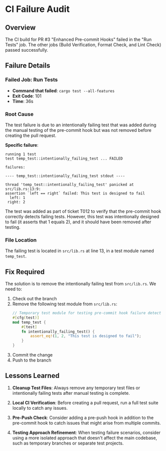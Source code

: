 # CI Failure Audit

## Overview
The CI build for PR #3 "Enhanced Pre-commit Hooks" failed in the "Run Tests" job. The other jobs (Build Verification, Format Check, and Lint Check) passed successfully.

## Failure Details

### Failed Job: Run Tests
- **Command that failed**: `cargo test --all-features`
- **Exit Code**: 101
- **Time**: 36s

### Root Cause
The test failure is due to an intentionally failing test that was added during the manual testing of the pre-commit hook but was not removed before creating the pull request.

**Specific failure**:
```
running 1 test
test temp_test::intentionally_failing_test ... FAILED

failures:

---- temp_test::intentionally_failing_test stdout ----

thread 'temp_test::intentionally_failing_test' panicked at src/lib.rs:13:9:
assertion `left == right` failed: This test is designed to fail
  left: 1
 right: 2
```

The test was added as part of ticket T012 to verify that the pre-commit hook correctly detects failing tests. However, this test was intentionally designed to fail (it asserts that 1 equals 2), and it should have been removed after testing.

### File Location
The failing test is located in `src/lib.rs` at line 13, in a test module named `temp_test`.

## Fix Required
The solution is to remove the intentionally failing test from `src/lib.rs`. We need to:

1. Check out the branch
2. Remove the following test module from `src/lib.rs`:
   ```rust
   // Temporary test module for testing pre-commit hook failure detection
   #[cfg(test)]
   mod temp_test {
       #[test]
       fn intentionally_failing_test() {
           assert_eq!(1, 2, "This test is designed to fail");
       }
   }
   ```
3. Commit the change
4. Push to the branch

## Lessons Learned
1. **Cleanup Test Files**: Always remove any temporary test files or intentionally failing tests after manual testing is complete.

2. **Local CI Verification**: Before creating a pull request, run a full test suite locally to catch any issues.

3. **Pre-Push Check**: Consider adding a pre-push hook in addition to the pre-commit hook to catch issues that might arise from multiple commits.

4. **Testing Approach Refinement**: When testing failure scenarios, consider using a more isolated approach that doesn't affect the main codebase, such as temporary branches or separate test projects.